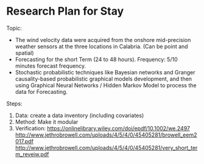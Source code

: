 # Research Plan for Stay

Topic:
- The wind velocity data were acquired from the onshore mid-precision weather sensors at the three locations in Calabria. (Can be point and spatial)
- Forecasting for the short Term (24 to 48 hours). Frequency: 5/10 minutes forecast frequency.
- Stochastic probabilistic techniques like Bayesian networks and Granger causality-based probabilistic graphical models development, and then using Graphical Neural Networks / Hidden Markov Model to process the data for Forecasting.


Steps:
1. Data: create a data inventory (including covariates)
2. Method: Make it modular
3. Verification: https://onlinelibrary.wiley.com/doi/epdf/10.1002/we.2497
http://www.jethrobrowell.com/uploads/4/5/4/0/45405281/browell_eem2017.pdf
http://www.jethrobrowell.com/uploads/4/5/4/0/45405281/very_short_term_reveiw.pdf
